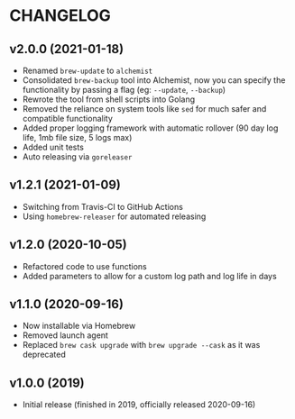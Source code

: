# CHANGELOG

## v2.0.0 (2021-01-18)

* Renamed `brew-update` to `alchemist`
* Consolidated `brew-backup` tool into Alchemist, now you can specify the functionality by passing a flag (eg: `--update`, `--backup`)
* Rewrote the tool from shell scripts into Golang
* Removed the reliance on system tools like `sed` for much safer and compatible functionality
* Added proper logging framework with automatic rollover (90 day log life, 1mb file size, 5 logs max)
* Added unit tests
* Auto releasing via `goreleaser`

## v1.2.1 (2021-01-09)

* Switching from Travis-CI to GitHub Actions
* Using `homebrew-releaser` for automated releasing

## v1.2.0 (2020-10-05)

* Refactored code to use functions
* Added parameters to allow for a custom log path and log life in days

## v1.1.0 (2020-09-16)

* Now installable via Homebrew
* Removed launch agent
* Replaced `brew cask upgrade` with `brew upgrade --cask` as it was deprecated

## v1.0.0 (2019)

* Initial release (finished in 2019, officially released 2020-09-16)

